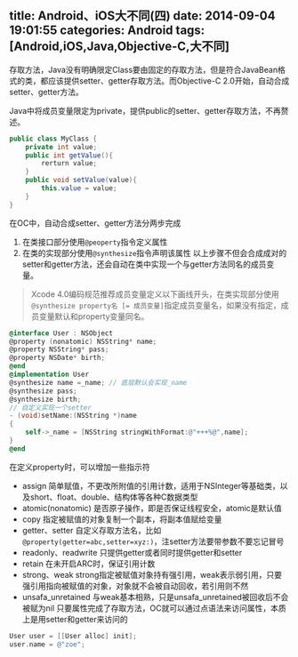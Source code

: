 title: Android、iOS大不同(四)
date: 2014-09-04 19:01:55
categories: Android
tags: [Android,iOS,Java,Objective-C,大不同]
---
存取方法，Java没有明确限定Class要由固定的存取方法，但是符合JavaBean格式的类，都应该提供setter、getter存取方法。而Objective-C 2.0开始，自动合成setter、getter方法。
<!--more-->
Java中将成员变量限定为private，提供public的setter、getter存取方法，不再赘述。
```java
public class MyClass {
	private int value;
	public int getValue(){
		rerturn value;
	}
	public void setValue(value){
		this.value = value;
	}
}
```
在OC中，自动合成setter、getter方法分两步完成
1. 在类接口部分使用`@peoperty`指令定义属性
2. 在类的实现部分使用`@synthesize`指令声明该属性
以上步骤不但会合成成对的setter和getter方法，还会自动在类中实现一个与getter方法同名的成员变量。
> Xcode 4.0编码规范推荐成员变量定义以下画线开头，在类实现部分使用`@synthesize property名 [= 成员变量]`指定成员变量名，如果没有指定，成员变量默认和property变量同名。
```objective-c
@interface User : NSObject
@property (nonatomic) NSString* name;
@property NSString* pass;
@property NSDate* birth;
@end
@implementation User
@synthesize name =_name; // 底层默认会实现_name
@synthesize pass; 
@synthesize birth;
// 自定义实现一个setter
- (void)setName:(NSString *)name
{
	self->_name = [NSString stringWithFormat:@"+++%@",name];
}
@end
```
在定义property时，可以增加一些指示符
- assign 简单赋值，不更改所附值的引用计数，适用于NSInteger等基础类，以及short、float、double、结构体等各种C数据类型
- atomic(nonatomic) 是否原子操作，即是否保证线程安全，atomic是默认值
- copy 指定被赋值的对象复制一个副本，将副本值赋给变量
- getter、setter 自定义存取方法名，比如`@property(getter=abc,setter=xyz:)`，注setter方法要带参数不要忘记冒号
- readonly、readwrite 只提供getter或者同时提供getter和setter
- retain 在未开启ARC时，保证引用计数
- strong、weak strong指定被赋值对象持有强引用，weak表示弱引用，只要强引用指向被赋值的对象，对象就不会被自动回收，若引用则不然
- unsafa_unretained 与weak基本相熟，只是unsafa_unretained被回收后不会被赋为nil
只要属性完成了存取方法，OC就可以通过点语法来访问属性，本质上是用setter和getter来访问的
```objective-c
User user = [[User alloc] init];
user.name = @"zoe";
```